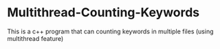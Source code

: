 # Multithread-Counting-Keywords
This is a c++ program that can counting keywords in multiple files (using multithread feature)
